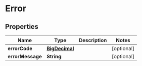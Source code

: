 

# Error

## Properties

Name | Type | Description | Notes
------------ | ------------- | ------------- | -------------
**errorCode** | [**BigDecimal**](BigDecimal.md) |  |  [optional]
**errorMessage** | **String** |  |  [optional]



